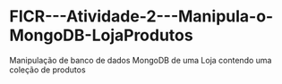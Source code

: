 # FICR---Atividade-2---Manipula-o-MongoDB-LojaProdutos
Manipulação de banco de dados MongoDB de uma Loja contendo uma coleção de produtos
